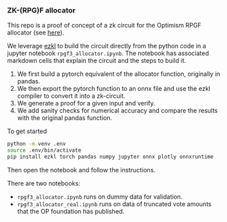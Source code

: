 
### ZK-(RPG)F allocator


This repo is a proof of concept of a zk circuit for the Optimism RPGF allocator (see [here](https://github.com/ethereum-optimism/op-analytics/tree/main/rpgf_calculator)). 

We leverage [ezkl](https://github.com/zkonduit/ezkl) to build the circuit directly from the python code in a jupyter notebook `rpgf3_allocator.ipynb`. The notebook has associated markdown cells that explain the circuit and the steps to build it.

1. We first build a pytorch equivalent of the allocator function, originally in pandas. 
2. We then export the pytorch function to an onnx file and use the ezkl compiler to convert it into a zk-circuit. 
3. We generate a proof for a given input and verify. 
4. We add sanity checks for numerical accuracy and compare the results with the original pandas function.

To get started 

```bash
python -m venv .env
source .env/bin/activate
pip install ezkl torch pandas numpy jupyter onnx plotly onnxruntime
```

Then open the notebook and follow the instructions.

There are two notebooks:

- `rpgf3_allocator.ipynb` runs on dummy data for validation.
- `rpgf3_allocator_real.ipynb` runs on data of truncated vote amounts that the OP foundation has published.

  

